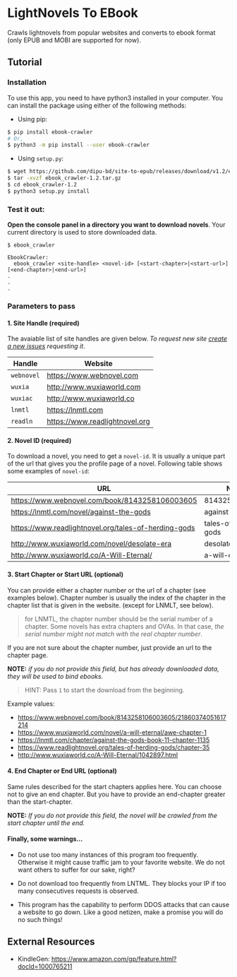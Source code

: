# LightNovels To EBook

Crawls lightnovels from popular websites and converts to ebook format (only EPUB and MOBI are supported for now).

## Tutorial

### Installation

To use this app, you need to have python3 installed in your computer. You can install the package using either of the following methods:

- Using pip:

```bash
$ pip install ebook-crawler
# Or,
$ python3 -m pip install --user ebook-crawler
```

- Using `setup.py`:

```bash
$ wget https://github.com/dipu-bd/site-to-epub/releases/download/v1.2/ebook_crawler-1.2.tar.gz
$ tar -xvzf ebook_crawler-1.2.tar.gz
$ cd ebook_crawler-1.2
$ python3 setup.py install
```

### Test it out:

**Open the console panel in a directory you want to download novels**. Your current directory is used to store downloaded data.

```
$ ebook_crawler

EbookCrawler:
  ebook_crawler <site-handle> <novel-id> [<start-chapter>|<start-url>] [<end-chapter>|<end-url>]
.
.
.
```

### Parameters to pass

#### 1. Site Handle (required)

The avaiable list of site handles are given below. *To request new site [create a new issues](https://github.com/dipu-bd/site-to-epub/issues) requesting it*.

| Handle | Website |
|--------|---------|
| `webnovel` | https://www.webnovel.com |
| `wuxia` | http://www.wuxiaworld.com |
| `wuxiac` | http://www.wuxiaworld.co |
| `lnmtl` | https://lnmtl.com |
| `readln` | https://www.readlightnovel.org |

#### 2. Novel ID (required)

To download a novel, you need to get a `novel-id`. It is usually a unique part of the url that gives you the profile page of a novel. Following table shows some examples of `novel-id`:

| URL | Novel ID |
|-----|----------|
| https://www.webnovel.com/book/8143258106003605 | 8143258106003605 |
| https://lnmtl.com/novel/against-the-gods | against-the-gods |
| https://www.readlightnovel.org/tales-of-herding-gods | tales-of-herding-gods |
| http://www.wuxiaworld.com/novel/desolate-era | desolate-era |
| http://www.wuxiaworld.co/A-Will-Eternal/ | a-will-eternal |

#### 3. Start Chapter or Start URL (optional)

You can provide either a chapter number or the url of a chapter (see examples below). Chapter number is usually the index of the chapter in the chapter list that is given in the website. (except for LNMLT, see below).

> for LNMTL, the chapter number should be the serial number of a chapter. Some novels has extra chapters and OVAs. In that case, *the serial number might not match with the real chapter number*.

If you are not sure about the chapter number, just provide an url to the chapter page.

**NOTE:** *if you do not provide this field, but has already downloaded data, they will be used to bind ebooks.*

> HINT: Pass `1` to start the download from the beginning.

Example values:

- https://www.webnovel.com/book/8143258106003605/21860374051617214
- https://www.wuxiaworld.com/novel/a-will-eternal/awe-chapter-1
- https://lnmtl.com/chapter/against-the-gods-book-11-chapter-1135
- https://www.readlightnovel.org/tales-of-herding-gods/chapter-35
- http://www.wuxiaworld.co/A-Will-Eternal/1042897.html

<!-- - KindleComicConverter: `pip install -U KindleComicConverter` -->

#### 4. End Chapter or End URL (optional)

Same rules described for the start chapters applies here. You can choose not to give an end chapter. But you have to provide an end-chapter greater than the start-chapter.

**NOTE:** *If you do not provide this field, the novel will be crawled from the start chapter until the end.*


#### Finally, some warnings...

- Do not use too many instances of this program too frequently. Otherwise it might cause traffic jam to your favorite website. We do not want others to suffer for our sake, right?

- Do not download too frequently from LNTML. They blocks your IP if too many consecutives requests is observed.

- This program has the capability to perform DDOS attacks that can cause a website to go down. Like a good netizen, make a promise you will do no such things!

## External Resources

- KindleGen: https://www.amazon.com/gp/feature.html?docId=1000765211

